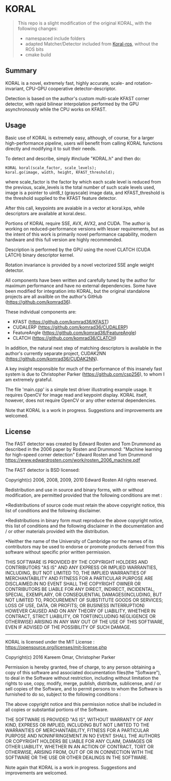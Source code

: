 # KORAL


> This repo is a slight modification of the original KORAL, with the following changes:
> - namespaced include folders
> - adapted Matcher/Detector included from [Koral-ros](https://github.com/saihv/KORAL-ROS.git), without the ROS bits
> - cmake build


## Summary ##
KORAL is a novel, extremely fast, highly accurate, scale- and
rotation-invariant, CPU-GPU cooperative detector-descriptor.

Detection is based on the author's custom multi-scale KFAST corner
detector, with rapid bilinear interpolation performed by the GPU
asynchronously while the CPU works on KFAST.

## Usage ##
Basic use of KORAL is extremely easy, although, of course, for a
larger high-performance pipeline, users will benefit from
calling KORAL functions directly and modifying it to suit their needs.

To detect and describe, simply #include "KORAL.h" and
then do:

    KORAL koral(scale_factor, scale_levels);
    koral.go(image, width, height, KFAST_threshold);

where scale_factor is the factor by which each scale level
is reduced from the previous, scale_levels is the total
number of such scale levels used, image is a pointer to
uint8_t (grayscale) image data, and KFAST_threshold
is the threshold supplied to the KFAST feature detector.

After this call, keypoints are avaiable in a vector at 
koral.kps, while descriptors are available at
koral.desc.

Portions of KORAL require SSE, AVX, AVX2, and CUDA.
The author is working on reduced-performance versions
with lesser requirements, but as the intent of this work
is primarily novel performance capability, modern
hardware and this full version are highly recommended.

Description is performed by the GPU using the novel CLATCH
(CUDA LATCH) binary descriptor kernel.

Rotation invariance is provided by a novel vectorized
SSE angle weight detector.

All components have been written and carefully tuned by the author
for maximum performance and have no external dependencies. Some have
been modified for integration into KORAL,
but the original standalone projects are all availble on
the author's GitHub (https://github.com/komrad36).

These individual components are:

- KFAST        (https://github.com/komrad36/KFAST)
- CUDALERP     (https://github.com/komrad36/CUDALERP)
- FeatureAngle (https://github.com/komrad36/FeatureAngle)
- CLATCH       (https://github.com/komrad36/CLATCH)

In addition, the natural next step of matching descriptors
is available in the author's currently separate
project, CUDAK2NN (https://github.com/komrad36/CUDAK2NN).

A key insight responsible for much of the performance of
this insanely fast system is due to Christopher Parker
(https://github.com/csp256), to whom I am extremely grateful.

The file 'main.cpp' is a simple test driver
illustrating example usage. It requires OpenCV
for image read and keypoint display. KORAL itself,
however, does not require OpenCV or any other
external dependencies.

Note that KORAL is a work in progress.
Suggestions and improvements are welcomed.

## License ##
The FAST detector was created by Edward Rosten and Tom Drummond
as described in the 2006 paper by Rosten and Drummond:
"Machine learning for high-speed corner detection"
        Edward Rosten and Tom Drummond
https://www.edwardrosten.com/work/rosten_2006_machine.pdf

The FAST detector is BSD licensed:

Copyright(c) 2006, 2008, 2009, 2010 Edward Rosten
All rights reserved.

Redistribution and use in source and binary forms, with or without
modification, are permitted provided that the following conditions
are met :


*Redistributions of source code must retain the above copyright
notice, this list of conditions and the following disclaimer.

*Redistributions in binary form must reproduce the above copyright
notice, this list of conditions and the following disclaimer in the
documentation and / or other materials provided with the distribution.

*Neither the name of the University of Cambridge nor the names of
its contributors may be used to endorse or promote products derived
from this software without specific prior written permission.

THIS SOFTWARE IS PROVIDED BY THE COPYRIGHT HOLDERS AND CONTRIBUTORS
"AS IS" AND ANY EXPRESS OR IMPLIED WARRANTIES, INCLUDING, BUT NOT
LIMITED TO, THE IMPLIED WARRANTIES OF MERCHANTABILITY AND FITNESS FOR
A PARTICULAR PURPOSE ARE DISCLAIMED.IN NO EVENT SHALL THE COPYRIGHT OWNER OR
CONTRIBUTORS BE LIABLE FOR ANY DIRECT, INDIRECT, INCIDENTAL, SPECIAL,
EXEMPLARY, OR CONSEQUENTIAL DAMAGES(INCLUDING, BUT NOT LIMITED TO,
	PROCUREMENT OF SUBSTITUTE GOODS OR SERVICES; LOSS OF USE, DATA, OR
	PROFITS; OR BUSINESS INTERRUPTION) HOWEVER CAUSED AND ON ANY THEORY OF
	LIABILITY, WHETHER IN CONTRACT, STRICT LIABILITY, OR TORT(INCLUDING
		NEGLIGENCE OR OTHERWISE) ARISING IN ANY WAY OUT OF THE USE OF THIS
	SOFTWARE, EVEN IF ADVISED OF THE POSSIBILITY OF SUCH DAMAGE.


- - - -


KORAL is licensed under the MIT License : https://opensource.org/licenses/mit-license.php

Copyright(c) 2016 Kareem Omar, Christopher Parker

Permission is hereby granted, free of charge,
to any person obtaining a copy of this software and associated documentation
files(the "Software"), to deal in the Software without restriction, including
without limitation the rights to use, copy, modify, merge, publish, distribute,
sublicense, and / or sell copies of the Software, and to permit persons to whom
the Software is furnished to do so, subject to the following conditions :

The above copyright notice and this permission notice shall be included in all
copies or substantial portions of the Software.

THE SOFTWARE IS PROVIDED "AS IS", WITHOUT WARRANTY OF ANY KIND, EXPRESS OR IMPLIED,
INCLUDING BUT NOT LIMITED TO THE WARRANTIES OF MERCHANTABILITY, FITNESS FOR A
PARTICULAR PURPOSE AND NONINFRINGEMENT.IN NO EVENT SHALL THE AUTHORS OR COPYRIGHT
HOLDERS BE LIABLE FOR ANY CLAIM, DAMAGES OR OTHER LIABILITY, WHETHER IN AN ACTION
OF CONTRACT, TORT OR OTHERWISE, ARISING FROM, OUT OF OR IN CONNECTION WITH THE
SOFTWARE OR THE USE OR OTHER DEALINGS IN THE SOFTWARE.


Note again that KORAL is a work in progress.
Suggestions and improvements are welcomed.
